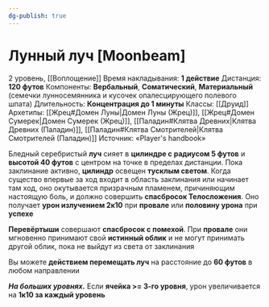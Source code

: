 ```yaml
---
dg-publish: true
---
```

# Лунный луч [Moonbeam]
2 уровень, [[Воплощение]]
Время накладывания: **1 действие**
Дистанция: **120 футов**
Компоненты: **Вербальный**, **Соматический**, **Материальный** (семечки лунносемянника и кусочек опалесцирующего полевого шпата)
Длительность: **Концентрация до 1 минуты**
Классы: [[Друид]]
Архетипы: [[Жрец#Домен Луны|Домен Луны (Жрец)]], [[Жрец#Домен Сумерек|Домен Сумерек (Жрец)]], [[Паладин#Клятва Древних|Клятва Древних (Паладин)]], [[Паладин#Клятва Смотрителей|Клятва Смотрителей (Паладин)]]
Источник: «Player's handbook»

Бледный серебристый **луч** сияет в **цилиндре с радиусом 5 футов** и **высотой 40 футов** с центром на точке в пределах дистанции. Пока заклинание активно, **цилиндр** освещен **тусклым светом**. Когда существо впервые за ход входит в область заклинания или начинает там ход, оно окутывается призрачным пламенем, причиняющим настоящую боль, и должно совершить **спасбросок Телосложения**. Оно получает **урон излучением 2к10** при **провале** или **половину урона** при **успехе**

**Перевёртыши** совершают **спасбросок с помехой**. При **провале** они мгновенно принимают свой **истинный облик** и не могут принимать другой облик, пока не выйдут из света от заклинания

Вы можете **действием перемещать луч** на расстояние до **60 футов** в любом направлении

**_На больших уровнях._** Если **ячейка >= 3-го уровня**, урон увеличивается на **1к10 за каждый уровень**